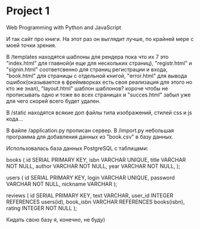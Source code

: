 # Project 1

Web Programming with Python and JavaScript

И так сайт про книги. На этот раз он выглядит лучше, по крайней мере с моей точки зрения.

В /templates находятся шаблоны для рендера пока что их 7 это "index.html" для главной(и еще для нескольких страниц), "registr.html" и "signin.html" соответсвенно для страниц регистрации и входа, "book.html" для страницы с отдельной книгой, "error.html" для вывода ошибок(оказывается в фреймворках есть своя реализация для этого но кто же знал), "layout.html" шаблон шаблонов? короче чтобы не прописывать одно  и тоже во всех страницах и "succes.html" забыл уже для чего скорей всего будет удален.

В /static находятся всякие доп файлы типа изображений, стилей css и js кода...

В файле /application.py прописан сервер. В /import.py небольшая программа для добавления данных из "book.csv" в базу данных.

Использовалась база данных PostgreSQL с таблицами:

books (
    id SERIAL PRIMARY KEY,
    isbn VARCHAR UNIQUE,
    title VARCHAR NOT NULL,
    author VARCHAR NOT NULL,
    year VARCHAR NOT NULL,
);

users (
    id SERIAL PRIMARY KEY,
    login VARCHAR UNIQUE,
    password VARCHAR NOT NULL,
    nickname VARCHAR
);

reviews (
    id SERIAL PRIMARY KEY,
    text VARCHAR,
    user_id INTEGER REFERENCES users(id),
    book_isbn VARCHAR REFERENCES books(isbn),
    rating INTEGER NOT NULL
);

Кидать свою базу я, конечно, не буду)
